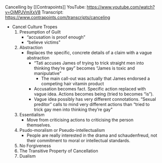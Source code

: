 Cancelling by [[Contrapoints]]
YouTube: https://www.youtube.com/watch?v=OjMPJVmXxV8
Transcript: https://www.contrapoints.com/transcripts/canceling

- Cancel Culture Tropes
	1. Presumption of Guilt
		- “accusation is proof enough” 
        - “believe victims"
    2. Abstraction
        - Replaces the specific, concrete details of a claim with a vague abstraction
            - “Tati accuses James of trying to trick straight men into thinking they’re gay” becomes “James is toxic and manipulative"
                - The main call-out was actually that James endorsed a competing hair vitamin product
            - Accusation becomes fact. Specific action replaced with vague idea. Actions becomes being (tried to becomes “is”).
            - Vague idea possibly has very different connotations. “Sexual preditor” calls to mind very different actions than “tried to trick gay men into thinking they’re gay"
    3. Essentialism
        - Move from criticising actions to criticising the person themselves.
    4. Psudo-moralism or Pseudo-intellectualism
        - People are really interested in the drama and schaudenfreud, not their commitment to moral or intellectual standards.
    5. No Forgiveness 
    6. The Transitive Property of Cancellation 
    7. Dualism
